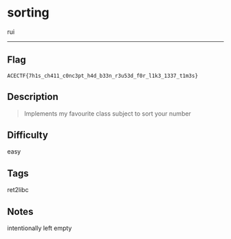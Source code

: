 # sorting

rui

---

## Flag

```
ACECTF{7h1s_ch411_c0nc3pt_h4d_b33n_r3u53d_f0r_l1k3_1337_t1m3s}
```

## Description
> Implements my favourite class subject to sort your number

## Difficulty
easy

## Tags
ret2libc

## Notes
intentionally left empty

